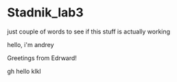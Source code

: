 # Stadnik_lab3
just couple of words to see if this stuff is actually working

hello, i'm andrey

Greetings from Edrward!

gh hello klkl
